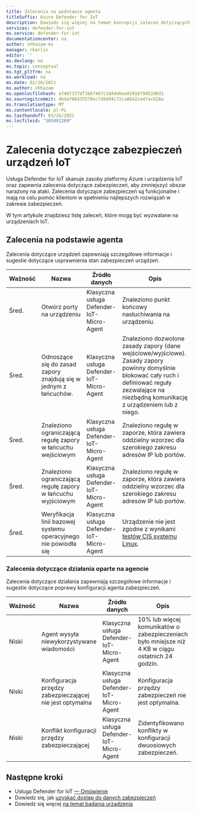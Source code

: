 ```yaml
---
title: Zalecenia na podstawie agenta
titleSuffix: Azure Defender for IoT
description: Dowiedz się więcej na temat koncepcji zaleceń dotyczących zabezpieczeń i sposobu ich używania w przypadku urządzeń z programem Defender for IoT.
services: defender-for-iot
ms.service: defender-for-iot
documentationcenter: na
author: shhazam-ms
manager: rkarlin
editor: ''
ms.devlang: na
ms.topic: conceptual
ms.tgt_pltfrm: na
ms.workload: na
ms.date: 02/16/2021
ms.author: shhazam
ms.openlocfilehash: e746f37fdf3b67467c1844ebea9191679d52d6d1
ms.sourcegitcommit: 4bda786435578ec7d6d94c72ca8642ce47ac628a
ms.translationtype: MT
ms.contentlocale: pl-PL
ms.lasthandoff: 03/16/2021
ms.locfileid: "103491269"
---
```

# <a name="security-recommendations-for-iot-devices"></a>Zalecenia dotyczące zabezpieczeń urządzeń IoT

Usługa Defender for IoT skanuje zasoby platformy Azure i urządzenia IoT oraz zapewnia zalecenia dotyczące zabezpieczeń, aby zmniejszyć obszar narażony na ataki.
Zalecenia dotyczące zabezpieczeń są funkcjonalne i mają na celu pomóc klientom w spełnieniu najlepszych rozwiązań w zakresie zabezpieczeń.

W tym artykule znajdziesz listę zaleceń, które mogą być wyzwalane na urządzeniach IoT.

## <a name="agent-based-recommendations"></a>Zalecenia na podstawie agenta

Zalecenia dotyczące urządzeń zapewniają szczegółowe informacje i sugestie dotyczące usprawnienia stan zabezpieczeń urządzeń.

| Ważność | Nazwa | Źródło danych | Opis |
|--|--|--|--|
| Śred. | Otwórz porty na urządzeniu | Klasyczna usługa Defender-IoT-Micro-Agent| Znaleziono punkt końcowy nasłuchiwania na urządzeniu. |
| Śred. | Odnoszące się do zasad zapory znajdują się w jednym z łańcuchów. | Klasyczna usługa Defender-IoT-Micro-Agent| Znaleziono dozwolone zasady zapory (dane wejściowe/wyjściowe). Zasady zapory powinny domyślnie blokować cały ruch i definiować reguły zezwalające na niezbędną komunikację z urządzeniem lub z niego. |
| Śred. | Znaleziono ograniczającą regułę zapory w łańcuchu wejściowym | Klasyczna usługa Defender-IoT-Micro-Agent| Znaleziono regułę w zaporze, która zawiera oddzielny wzorzec dla szerokiego zakresu adresów IP lub portów. |
| Śred. | Znaleziono ograniczającą regułę zapory w łańcuchu wyjściowym | Klasyczna usługa Defender-IoT-Micro-Agent| Znaleziono regułę w zaporze, która zawiera oddzielny wzorzec dla szerokiego zakresu adresów IP lub portów. |
| Śred. | Weryfikacja linii bazowej systemu operacyjnego nie powiodła się | Klasyczna usługa Defender-IoT-Micro-Agent| Urządzenie nie jest zgodne z wynikami [testów CIS systemu Linux](https://www.cisecurity.org/cis-benchmarks/). |

### <a name="agent-based-operational-recommendations"></a>Zalecenia dotyczące działania oparte na agencie

Zalecenia dotyczące działania zapewniają szczegółowe informacje i sugestie dotyczące poprawy konfiguracji agenta zabezpieczeń.

| Ważność | Nazwa | Źródło danych | Opis |
|--|--|--|--|
| Niski | Agent wysyła niewykorzystywane wiadomości | Klasyczna usługa Defender-IoT-Micro-Agent| 10% lub więcej komunikatów o zabezpieczeniach było mniejsze niż 4 KB w ciągu ostatnich 24 godzin. |
| Niski | Konfiguracja przędzy zabezpieczającej nie jest optymalna | Klasyczna usługa Defender-IoT-Micro-Agent| Konfiguracja przędzy zabezpieczeń nie jest optymalna. |
| Niski | Konflikt konfiguracji przędzy zabezpieczającej | Klasyczna usługa Defender-IoT-Micro-Agent| Zidentyfikowano konflikty w konfiguracji dwuosiowych zabezpieczeń. |  |

## <a name="next-steps"></a>Następne kroki

- Usługa Defender for IoT [— Omówienie](overview.md)
- Dowiedz się, jak [uzyskać dostęp do danych zabezpieczeń](how-to-security-data-access.md)
- Dowiedz się więcej [na temat badania urządzenia](how-to-investigate-device.md)
